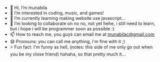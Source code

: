 - 👋 Hi, I’m munabila
- 👀 I’m interested in coding, music, and games!
- 🌱 I’m currently learning making website use javascript...
- 💞️ I’m looking to collaborate on no no, not yet hehe, i still need to learn, but i hope i will be programmer soon as possible :)
- 📫 How to reach me, you guys can email me at munabilac@gmail.com
- 😄 Pronouns: you can call me anything, i'm fine with it ;)
- ⚡ Fun fact: I'm funny as hell, (notes: this side of me only go out when you be my close friend) hahaha, so that pretty much it...

<!---
whitehackerco/whitehackerco is a ✨ special ✨ repository because its `README.md` (this file) appears on your GitHub profile.
You can click the Preview link to take a look at your changes.
--->
